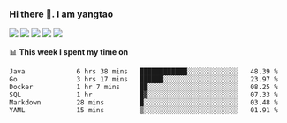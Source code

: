 ### Hi there 👋. I am yangtao 

<!-- **runtu666/runtu666** is a ✨ _special_ ✨ repository because its `README.md` (this file) appears on your GitHub profile. -->

![](https://github-profile-summary-cards.vercel.app/api/cards/profile-details?username=runtu666&theme=github)
![](https://github-profile-summary-cards.vercel.app/api/cards/repos-per-language?username=runtu666&theme=github)
![](https://github-profile-summary-cards.vercel.app/api/cards/most-commit-language?username=runtu666&theme=github)
![](https://github-profile-summary-cards.vercel.app/api/cards/stats?&username=runtu666&theme=github)
![](https://github-profile-summary-cards.vercel.app/api/cards/productive-time?username=runtu666&theme=github)

📊 **This week I spent my time on**
<!--START_SECTION:waka-->

```text
Java             6 hrs 38 mins   ████████████░░░░░░░░░░░░░   48.39 %
Go               3 hrs 17 mins   ██████░░░░░░░░░░░░░░░░░░░   23.97 %
Docker           1 hr 7 mins     ██░░░░░░░░░░░░░░░░░░░░░░░   08.25 %
SQL              1 hr            █▓░░░░░░░░░░░░░░░░░░░░░░░   07.33 %
Markdown         28 mins         █░░░░░░░░░░░░░░░░░░░░░░░░   03.48 %
YAML             15 mins         ▒░░░░░░░░░░░░░░░░░░░░░░░░   01.91 %
```

<!--END_SECTION:waka-->


[comment]: <> (Here are some ideas to get you started:)

[comment]: <> (- 🔭 I’m currently working on tal)

[comment]: <> (- 🌱 I’m currently learning devops)

[comment]: <> (- 👯 I’m looking to collaborate on ...)

[comment]: <> (- 🤔 I’m looking for help with ...)

[comment]: <> (- 💬 Ask me about ...)

[comment]: <> (- 📫 How to reach me: ...)

[comment]: <> (- 😄 Pronouns: ...)

[comment]: <> (- ⚡ Fun fact: ...)
